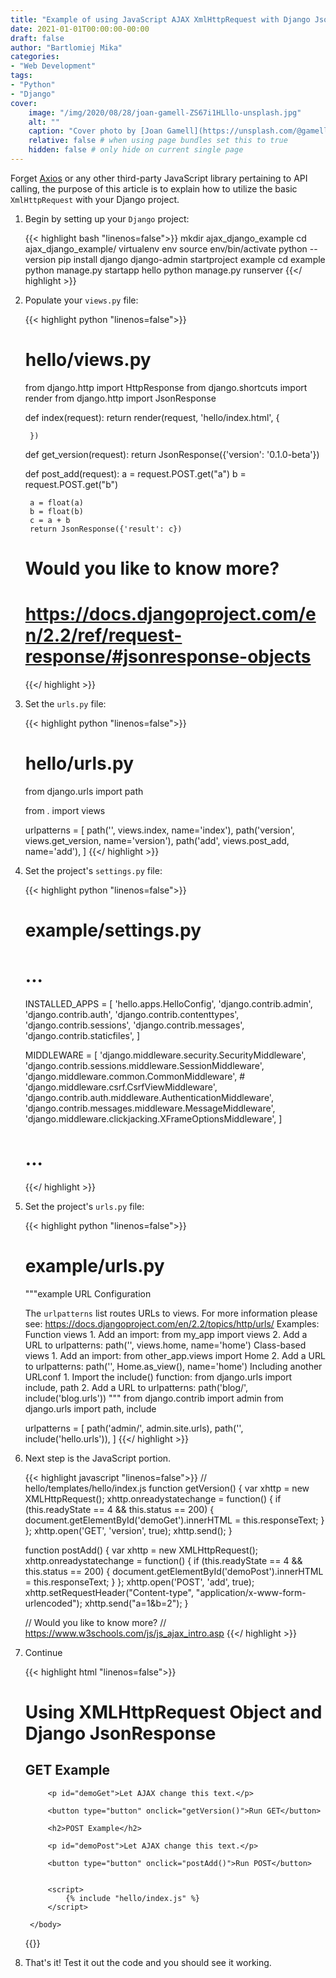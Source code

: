 ```yaml
---
title: "Example of using JavaScript AJAX XmlHttpRequest with Django JsonResponse view"
date: 2021-01-01T00:00:00-00:00
draft: false
author: "Bartlomiej Mika"
categories:
- "Web Development"
tags:
- "Python"
- "Django"
cover:
    image: "/img/2020/08/28/joan-gamell-ZS67i1HLllo-unsplash.jpg"
    alt: ""
    caption: "Cover photo by [Joan Gamell](https://unsplash.com/@gamell) on [Unsplash](https://unsplash.com)." # display caption under cover
    relative: false # when using page bundles set this to true
    hidden: false # only hide on current single page
---
```


Forget [Axios](https://github.com/axios/axios) or any other third-party JavaScript library pertaining to API calling, the purpose of this article is to explain how to utilize the basic ``XmlHttpRequest`` with your Django project.

<!--more-->

1. Begin by setting up your ``Django`` project:

    {{< highlight bash "linenos=false">}}
    mkdir ajax_django_example
    cd ajax_django_example/
    virtualenv env
    source env/bin/activate
    python --version
    pip install django
    django-admin startproject example
    cd example
    python manage.py startapp hello
    python manage.py runserver
    {{</ highlight >}}

2. Populate your ``views.py`` file:

    {{< highlight python "linenos=false">}}
    # hello/views.py
    from django.http import HttpResponse
    from django.shortcuts import render
    from django.http import JsonResponse


    def index(request):
        return render(request, 'hello/index.html', {

        })

    def get_version(request):
        return JsonResponse({'version': '0.1.0-beta'})

    def post_add(request):
        a = request.POST.get("a")
        b = request.POST.get("b")

        a = float(a)
        b = float(b)
        c = a + b
        return JsonResponse({'result': c})

    # Would you like to know more?
    # https://docs.djangoproject.com/en/2.2/ref/request-response/#jsonresponse-objects
    {{</ highlight >}}

3. Set the ``urls.py`` file:

    {{< highlight python "linenos=false">}}
    # hello/urls.py
    from django.urls import path

    from . import views

    urlpatterns = [
        path('', views.index, name='index'),
        path('version', views.get_version, name='version'),
        path('add', views.post_add, name='add'),
    ]
    {{</ highlight >}}

4. Set the project's ``settings.py`` file:

    {{< highlight python "linenos=false">}}
    # example/settings.py

    # ...

    INSTALLED_APPS = [
        'hello.apps.HelloConfig',
        'django.contrib.admin',
        'django.contrib.auth',
        'django.contrib.contenttypes',
        'django.contrib.sessions',
        'django.contrib.messages',
        'django.contrib.staticfiles',
    ]

    MIDDLEWARE = [
        'django.middleware.security.SecurityMiddleware',
        'django.contrib.sessions.middleware.SessionMiddleware',
        'django.middleware.common.CommonMiddleware',
        # 'django.middleware.csrf.CsrfViewMiddleware',
        'django.contrib.auth.middleware.AuthenticationMiddleware',
        'django.contrib.messages.middleware.MessageMiddleware',
        'django.middleware.clickjacking.XFrameOptionsMiddleware',
    ]

    # ...
    {{</ highlight >}}

5. Set the project's ``urls.py`` file:

    {{< highlight python "linenos=false">}}
    # example/urls.py
    """example URL Configuration

    The `urlpatterns` list routes URLs to views. For more information please see:
    https://docs.djangoproject.com/en/2.2/topics/http/urls/
    Examples:
    Function views
        1. Add an import:  from my_app import views
        2. Add a URL to urlpatterns:  path('', views.home, name='home')
    Class-based views
        1. Add an import:  from other_app.views import Home
        2. Add a URL to urlpatterns:  path('', Home.as_view(), name='home')
    Including another URLconf
        1. Import the include() function: from django.urls import include, path
        2. Add a URL to urlpatterns:  path('blog/', include('blog.urls'))
    """
    from django.contrib import admin
    from django.urls import path, include

    urlpatterns = [
        path('admin/', admin.site.urls),
        path('', include('hello.urls')),
    ]
    {{</ highlight >}}

6. Next step is the JavaScript portion.

    {{< highlight javascript "linenos=false">}}
    // hello/templates/hello/index.js
    function getVersion() {
        var xhttp = new XMLHttpRequest();
        xhttp.onreadystatechange = function() {
            if (this.readyState == 4 && this.status == 200) {
                document.getElementById('demoGet').innerHTML = this.responseText;
            }
        };
        xhttp.open('GET', 'version', true);
        xhttp.send();
    }

    function postAdd() {
        var xhttp = new XMLHttpRequest();
        xhttp.onreadystatechange = function() {
            if (this.readyState == 4 && this.status == 200) {
                document.getElementById('demoPost').innerHTML = this.responseText;
            }
        };
        xhttp.open('POST', 'add', true);
        xhttp.setRequestHeader("Content-type", "application/x-www-form-urlencoded");
        xhttp.send("a=1&b=2");
    }

    // Would you like to know more?
    // https://www.w3schools.com/js/js_ajax_intro.asp
    {{</ highlight >}}

7. Continue

    {{< highlight html "linenos=false">}}
    <!-- hello/templates/hello/index.html -->
    <!DOCTYPE html>
    <html>
        <body>
            <h1>Using XMLHttpRequest Object and Django JsonResponse</h1>
            <h2>GET Example</h2>

            <p id="demoGet">Let AJAX change this text.</p>

            <button type="button" onclick="getVersion()">Run GET</button>

            <h2>POST Example</h2>

            <p id="demoPost">Let AJAX change this text.</p>

            <button type="button" onclick="postAdd()">Run POST</button>


            <script>
                {% include "hello/index.js" %}
            </script>

        </body>
    </html>
    {{</ highlight >}}

8. That's it! Test it out the code and you should see it working.
